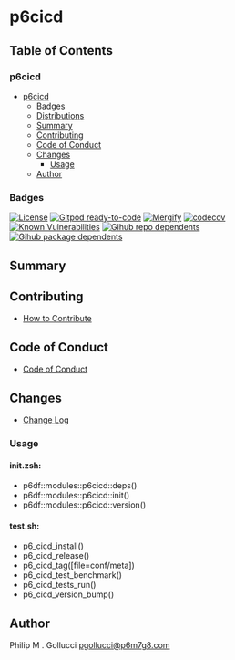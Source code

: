 # p6cicd

## Table of Contents


### p6cicd
- [p6cicd](#p6cicd)
  - [Badges](#badges)
  - [Distributions](#distributions)
  - [Summary](#summary)
  - [Contributing](#contributing)
  - [Code of Conduct](#code-of-conduct)
  - [Changes](#changes)
    - [Usage](#usage)
  - [Author](#author)

### Badges

[![License](https://img.shields.io/badge/License-Apache%202.0-yellowgreen.svg)](https://opensource.org/licenses/Apache-2.0)
[![Gitpod ready-to-code](https://img.shields.io/badge/Gitpod-ready--to--code-blue?logo=gitpod)](https://gitpod.io/#https://github.com/p6m7g8/p6cicd)
[![Mergify](https://img.shields.io/endpoint.svg?url=https://gh.mergify.io/badges/p6m7g8/p6cicd/&style=flat)](https://mergify.io)
[![codecov](https://codecov.io/gh/p6m7g8/p6cicd/branch/master/graph/badge.svg?token=14Yj1fZbew)](https://codecov.io/gh/p6m7g8/p6cicd)
[![Known Vulnerabilities](https://snyk.io/test/github/p6m7g8/p6cicd/badge.svg?targetFile=package.json)](https://snyk.io/test/github/p6m7g8/p6cicd?targetFile=package.json)
[![Gihub repo dependents](https://badgen.net/github/dependents-repo/p6m7g8/p6cicd)](https://github.com/p6m7g8/p6cicd/network/dependents?dependent_type=REPOSITORY)
[![Gihub package dependents](https://badgen.net/github/dependents-pkg/p6m7g8/p6cicd)](https://github.com/p6m7g8/p6cicd/network/dependents?dependent_type=PACKAGE)

## Summary

## Contributing

- [How to Contribute](CONTRIBUTING.md)

## Code of Conduct

- [Code of Conduct](https://github.com/p6m7g8/.github/blob/master/CODE_OF_CONDUCT.md)

## Changes

- [Change Log](CHANGELOG.md)

### Usage

#### init.zsh:

- p6df::modules::p6cicd::deps()
- p6df::modules::p6cicd::init()
- p6df::modules::p6cicd::version()

#### test.sh:

- p6_cicd_install()
- p6_cicd_release()
- p6_cicd_tag([file=conf/meta])
- p6_cicd_test_benchmark()
- p6_cicd_tests_run()
- p6_cicd_version_bump()


## Author

Philip M . Gollucci <pgollucci@p6m7g8.com>
